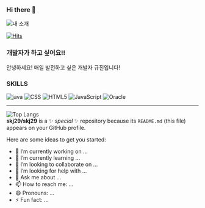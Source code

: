 ### Hi there 👋
![내 소개](https://capsule-render.vercel.app/api?type=waving&height=300&color=gradient&text=Hello%20Gyu-jin!&fontAlign=50&fontSize=60&fontColor=f0ffff&animation=fadeIn&rotate=0)

[![Hits](https://hits.seeyoufarm.com/api/count/incr/badge.svg?url=https%3A%2F%2Fgithub.com%2Fskj29%2Fhit-counter&count_bg=%2379C83D&title_bg=%230ECAE6&icon=hellofresh.svg&icon_color=%23E7E7E7&title=Hi&edge_flat=false)](https://hits.seeyoufarm.com)

### 개발자가 하고 싶어요!!
안녕하세요! 매일 발전하고 싶은 개발자 규진입니다! 

### SKILLS
![java](https://img.shields.io/badge/java-%23000000?style=for-the-badge&logo=openjdk)
![CSS](https://img.shields.io/badge/CSS-1572B6?style=for-the-badge&logo=css3)
![HTML5](https://img.shields.io/badge/HTML-E34F26?style=for-the-badge&logo=HTML5&logoColor=white)
![JavaScript](https://img.shields.io/badge/JavaScript-F7DF1E?style=for-the-badge&logo=JavaScript&logoColor=black)
![Oracle](https://img.shields.io/badge/Oracle-F80000?style=for-the-badge&logo=Oracle)





---

![Top Langs](https://github-readme-stats.vercel.app/api/top-langs/?username=skj29&size_weight=0.5&count_weight=0.5)<br>
**skj29/skj29** is a ✨ _special_ ✨ repository because its `README.md` (this file) appears on your GitHub profile.

Here are some ideas to get you started:

- 🔭 I’m currently working on ...
- 🌱 I’m currently learning ...
- 👯 I’m looking to collaborate on ...
- 🤔 I’m looking for help with ...
- 💬 Ask me about ...
- 📫 How to reach me: ...
- 😄 Pronouns: ...
- ⚡ Fun fact: ...

